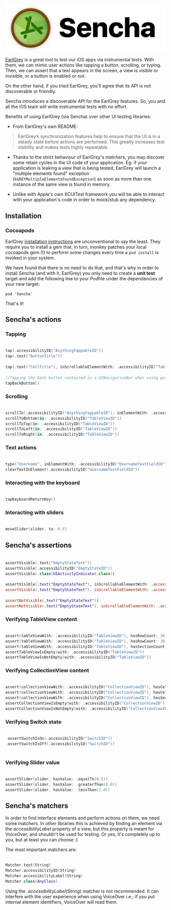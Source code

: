 
![Sencha logo](HeaderImage.png)

[EarlGrey](https://github.com/google/EarlGrey) is a great tool to test our iOS apps via instrumental tests. With them, we can mimic user actions like tapping a button, scrolling, or typing. Then, we can assert that a text appears in the screen, a view is visible or invisible, or a button is enabled or not.

On the other hand, if you tried EarlGrey, you’ll agree that its API is not discoverable or friendly.

Sencha introduces a discoverable API for the EarlGrey features. So, you and all the iOS team will write instrumental tests with no effort.

Benefits of using EarlGrey (via Sencha) over other UI testing libraries:

* From EarlGrey's own README:

 > EarlGrey’s synchronization features help to ensure that the UI is in a steady state before actions are performed. This greatly increases test stability and makes tests highly repeatable.

 * Thanks to the strict behaviour of EarlGrey's matchers, you may discover some retain cycles in the UI code of your application. Eg: if your application is leaking a view that is being tested, EarlGrey will launch a "multiple elements found" exception (`kGREYMultipleElementsFoundException`) as soon as more than one instance of the same view is found in memory.

 * Unlike with Apple's own XCUITest framework you will be able to interact with your application's code in order to mock/stub any dependency.

## Installation

### Cocoapods

EarlGrey [installation instructions](https://github.com/google/EarlGrey/blob/master/docs/install-and-run.md) are unconventional to say the least. They require you to install a gem that, in turn, monkey patches your local cocoapods gem (!) to perform some changes every time a `pod install` is invoked in your system.

We have found that there is no need to do that, and that's why in order to install Sencha (and with it, EarlGrey) you only need to create a **unit test** target and add the following line to your Podfile under the dependencies of your new target:

```
pod 'Sencha'
```

That's it!

## Sencha's actions

### Tapping

```swift

tap(.accessibilityID("AnythingTappableID"))
tap(.text("ButtonTitle"))

tap(.text("CellTitle"), inScrollableElementWith: .accessibilityID("TableViewID"))

//Tapping the back button contained in a UINavigationBar when using push navigation mode
tapBackButton()

```
### Scrolling

```swift

scrollTo(.accessibilityID("AnythingTappableID"), inElementWith: .accessibilityID("TableViewID"))
scrollToBottom(in: .accessibilityID("TableViewID"))
scrollToTop(in: .accessibilityID("TableViewID"))
scrollToLeft(in: .accessibilityID("TableViewID"))
scrollToRight(in: .accessibilityID("TableViewID"))

```

### Text actions

```swift

type("Username", inElementWith: .accessibilityID("UsernameTextFieldID"))
clearTextInElement(.accessibilityID("UsernameTextFieldID"))

```
### Interacting with the keyboard

```swift

tapKeyboardReturnKey()

```

### Interacting with sliders

```swift

moveSlider(slider, to: 0.5)

```

## Sencha's assertions

```swift

assertVisible(.text("EmptyStateText"))
assertVisible(.accessibilityID("EmptyStateID"))
assertVisible(.class(UIActivityIndicator.class))

assertVisible(.text("EmptyStateText"), inScrollableElementWith: .accessibilityID("TableViewID"))
assertVisible(.text("EmptyStateText"), inScrollableElementWith: .accessibilityID("RegularScrollViewID"))

assertNotVisible(.text("EmptyStateText"))
assertNotVisible(.text("EmptyStateText"), inScrollableElementWith: .accessibilityID("TableViewID"))

```

### Verifying TableView content

```swift

assert(tableViewWith: .accessibilityID("TableViewID"), hasRowCount: 30)
assert(tableViewWith: .accessibilityID("TableViewID"), hasRowCount: 30, inSection: 1)
assert(tableViewWith: .accessibilityID("TableViewID"), hasSectionCount: 2)
assertTableViewIsEmpty(with: .accessibilityID("TableViewID"))
assertTableViewIsNotEmpty(with: .accessibilityID("TableViewID"))

```

### Verifying CollectionView content

```swift

assert(collectionViewWith: .accessibilityID("CollectionViewID"), hasCellCount: 30)
assert(collectionViewWith: .accessibilityID("CollectionViewID"), hasCellCount: 30, inSection: 1)
assert(collectionViewWith: .accessibilityID("CollectionViewID"), hasSectionCount: 2)
assertCollectionViewIsEmpty(with: .accessibilityID("CollectionViewID"))
assertCollectionViewIsNotEmpty(with: .accessibilityID("CollectionViewID"))

```

### Verifying Switch state
```swift

 assertSwitchIsOn(.accessibilityID("SwitchID"))
 assertSwitchIsOff(.accessibilityID("SwitchID"))
 
```

### Verifying Slider value
```swift

assertSlider(slider, hasValue: .equalTo(0.5))
assertSlider(slider, hasValue: .greaterThan(0.0))
assertSlider(slider, hasValue: .lessThan(1.0))

```

## Sencha's matchers

In order to find interface elements and perform actions on them, we need some matchers. In other libraries this is achieved by finding an element via the _accessibilityLabel_ property of a view, but this property is meant for VoiceOver, and shouldn't be used for testing.
Or yes, it's completely up to you, but at least you can choose :)

The most important matchers are:

```swift

Matcher.text(String)
Matcher.accessibilityID(String)
Matcher.accessibilityLabel(String)
Matcher.class(AnyClass)

```
Using the _.accessibilityLabel(String)_ matcher is not recommended. It can interfere with the user experience when using VoiceOver i.e.; if you put internal element identifiers, VoiceOver will read them.
